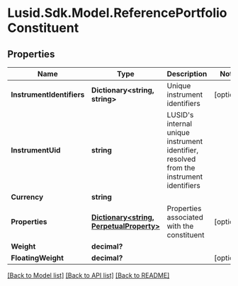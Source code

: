 
# Lusid.Sdk.Model.ReferencePortfolioConstituent

## Properties

Name | Type | Description | Notes
------------ | ------------- | ------------- | -------------
**InstrumentIdentifiers** | **Dictionary&lt;string, string&gt;** | Unique instrument identifiers | [optional] 
**InstrumentUid** | **string** | LUSID&#39;s internal unique instrument identifier, resolved from the instrument identifiers | 
**Currency** | **string** |  | 
**Properties** | [**Dictionary&lt;string, PerpetualProperty&gt;**](PerpetualProperty.md) | Properties associated with the constituent | [optional] 
**Weight** | **decimal?** |  | 
**FloatingWeight** | **decimal?** |  | [optional] 

[[Back to Model list]](../README.md#documentation-for-models)
[[Back to API list]](../README.md#documentation-for-api-endpoints)
[[Back to README]](../README.md)

